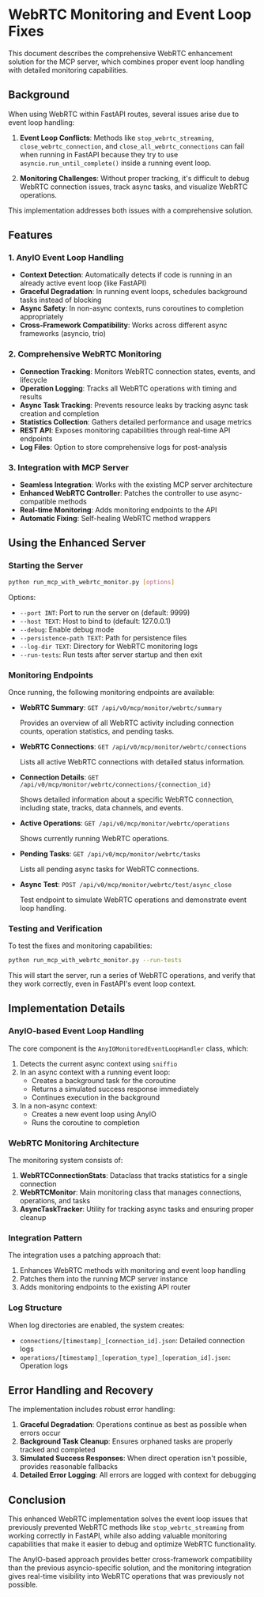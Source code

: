# WebRTC Monitoring and Event Loop Fixes

This document describes the comprehensive WebRTC enhancement solution for the MCP server, which combines proper event loop handling with detailed monitoring capabilities.

## Background

When using WebRTC within FastAPI routes, several issues arise due to event loop handling:

1. **Event Loop Conflicts**: Methods like `stop_webrtc_streaming`, `close_webrtc_connection`, and `close_all_webrtc_connections` can fail when running in FastAPI because they try to use `asyncio.run_until_complete()` inside a running event loop.

2. **Monitoring Challenges**: Without proper tracking, it's difficult to debug WebRTC connection issues, track async tasks, and visualize WebRTC operations.

This implementation addresses both issues with a comprehensive solution.

## Features

### 1. AnyIO Event Loop Handling

- **Context Detection**: Automatically detects if code is running in an already active event loop (like FastAPI)
- **Graceful Degradation**: In running event loops, schedules background tasks instead of blocking
- **Async Safety**: In non-async contexts, runs coroutines to completion appropriately
- **Cross-Framework Compatibility**: Works across different async frameworks (asyncio, trio)

### 2. Comprehensive WebRTC Monitoring

- **Connection Tracking**: Monitors WebRTC connection states, events, and lifecycle
- **Operation Logging**: Tracks all WebRTC operations with timing and results
- **Async Task Tracking**: Prevents resource leaks by tracking async task creation and completion
- **Statistics Collection**: Gathers detailed performance and usage metrics
- **REST API**: Exposes monitoring capabilities through real-time API endpoints
- **Log Files**: Option to store comprehensive logs for post-analysis

### 3. Integration with MCP Server

- **Seamless Integration**: Works with the existing MCP server architecture
- **Enhanced WebRTC Controller**: Patches the controller to use async-compatible methods
- **Real-time Monitoring**: Adds monitoring endpoints to the API
- **Automatic Fixing**: Self-healing WebRTC method wrappers

## Using the Enhanced Server

### Starting the Server

```bash
python run_mcp_with_webrtc_monitor.py [options]
```

Options:
- `--port INT`: Port to run the server on (default: 9999)
- `--host TEXT`: Host to bind to (default: 127.0.0.1)
- `--debug`: Enable debug mode
- `--persistence-path TEXT`: Path for persistence files
- `--log-dir TEXT`: Directory for WebRTC monitoring logs
- `--run-tests`: Run tests after server startup and then exit

### Monitoring Endpoints

Once running, the following monitoring endpoints are available:

- **WebRTC Summary**: 
  `GET /api/v0/mcp/monitor/webrtc/summary`
  
  Provides an overview of all WebRTC activity including connection counts, operation statistics, and pending tasks.

- **WebRTC Connections**: 
  `GET /api/v0/mcp/monitor/webrtc/connections`
  
  Lists all active WebRTC connections with detailed status information.

- **Connection Details**: 
  `GET /api/v0/mcp/monitor/webrtc/connections/{connection_id}`
  
  Shows detailed information about a specific WebRTC connection, including state, tracks, data channels, and events.

- **Active Operations**: 
  `GET /api/v0/mcp/monitor/webrtc/operations`
  
  Shows currently running WebRTC operations.

- **Pending Tasks**: 
  `GET /api/v0/mcp/monitor/webrtc/tasks`
  
  Lists all pending async tasks for WebRTC connections.

- **Async Test**: 
  `POST /api/v0/mcp/monitor/webrtc/test/async_close`
  
  Test endpoint to simulate WebRTC operations and demonstrate event loop handling.

### Testing and Verification

To test the fixes and monitoring capabilities:

```bash
python run_mcp_with_webrtc_monitor.py --run-tests
```

This will start the server, run a series of WebRTC operations, and verify that they work correctly, even in FastAPI's event loop context.

## Implementation Details

### AnyIO-based Event Loop Handling

The core component is the `AnyIOMonitoredEventLoopHandler` class, which:

1. Detects the current async context using `sniffio`
2. In an async context with a running event loop:
   - Creates a background task for the coroutine
   - Returns a simulated success response immediately
   - Continues execution in the background
3. In a non-async context:
   - Creates a new event loop using AnyIO
   - Runs the coroutine to completion

### WebRTC Monitoring Architecture

The monitoring system consists of:

1. **WebRTCConnectionStats**: Dataclass that tracks statistics for a single connection
2. **WebRTCMonitor**: Main monitoring class that manages connections, operations, and tasks
3. **AsyncTaskTracker**: Utility for tracking async tasks and ensuring proper cleanup

### Integration Pattern

The integration uses a patching approach that:

1. Enhances WebRTC methods with monitoring and event loop handling
2. Patches them into the running MCP server instance
3. Adds monitoring endpoints to the existing API router

### Log Structure

When log directories are enabled, the system creates:

- `connections/[timestamp]_[connection_id].json`: Detailed connection logs
- `operations/[timestamp]_[operation_type]_[operation_id].json`: Operation logs

## Error Handling and Recovery

The implementation includes robust error handling:

1. **Graceful Degradation**: Operations continue as best as possible when errors occur
2. **Background Task Cleanup**: Ensures orphaned tasks are properly tracked and completed
3. **Simulated Success Responses**: When direct operation isn't possible, provides reasonable fallbacks
4. **Detailed Error Logging**: All errors are logged with context for debugging

## Conclusion

This enhanced WebRTC implementation solves the event loop issues that previously prevented WebRTC methods like `stop_webrtc_streaming` from working correctly in FastAPI, while also adding valuable monitoring capabilities that make it easier to debug and optimize WebRTC functionality.

The AnyIO-based approach provides better cross-framework compatibility than the previous asyncio-specific solution, and the monitoring integration gives real-time visibility into WebRTC operations that was previously not possible.